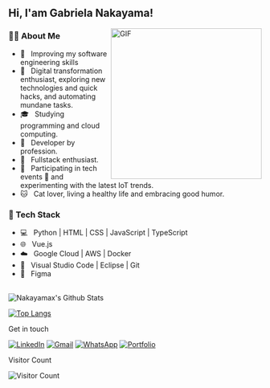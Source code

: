 
 <h2> Hi, I'am Gabriela Nakayama! </h2>

<img align="right" alt="GIF" src="https://media.giphy.com/media/HscDLzkO8EOTmgkhQP/giphy.gif" width="300"/>

<h3> 👨‍🚀 About Me </h3>

- 🔭 &nbsp; Improving my software engineering skills
- 🤔 &nbsp; Digital transformation enthusiast, exploring new technologies and quick hacks, and automating mundane tasks.
- 🎓 &nbsp; Studying programming and cloud computing.
- 💼 &nbsp; Developer by profession.
- 🌱 &nbsp; Fullstack enthusiast.
- 🤝 &nbsp; Participating in tech events 🤖 and experimenting with the latest IoT trends.
- 🐱 &nbsp; Cat lover, living a healthy life and embracing good humor.

<h3> 🧰 Tech Stack </h3>
 
- 💻 &nbsp; Python | HTML | CSS | JavaScript | TypeScript
- 🌐 &nbsp; Vue.js
- ☁️ &nbsp; Google Cloud | AWS | Docker
- 🔧 &nbsp; Visual Studio Code | Eclipse | Git
- 🎨 &nbsp; Figma

<br>

<img align="center" src="https://github-readme-stats.vercel.app/api?username=Nakayamax&include_all_commits=true&count_private=true&show_icons=true&line_height=20&title_color=1E90FF&icon_color=A9A9A9&text_color=FFFFFF&bg_color=0,1C1C1C,2C2C2C" alt="Nakayamax's Github Stats">
</br>


[![Top Langs](https://github-readme-stats.vercel.app/api/top-langs/?username=Nakayamax&layout=compact&text_color=FFFFFF&bg_color=0,1C1C1C,2C2C2C)](https://github.com/Nakayamax/github-readme-stats)






Get in touch

[![LinkedIn](https://img.shields.io/badge/LinkedIn-0077B5?style=for-the-badge&logo=linkedin&logoColor=white)](https://www.linkedin.com/in/gabriela-nakayama-3397a0122/)
[![Gmail](https://img.shields.io/badge/Gmail-EA4335?style=for-the-badge&logo=gmail&logoColor=white)](mailto:g.nakayama.gn@gmail.com)
[![WhatsApp](https://img.shields.io/badge/WhatsApp-25D366?style=for-the-badge&logo=whatsapp&logoColor=white)](https://wa.me/5511947975073)
[![Portfolio](https://img.shields.io/badge/Portfolio-000000?style=for-the-badge&logo=portfolio&logoColor=white)](link-do-seu-portfolio)

Visitor Count

![Visitor Count](https://profile-counter.glitch.me/Nakayamax/count.svg)
